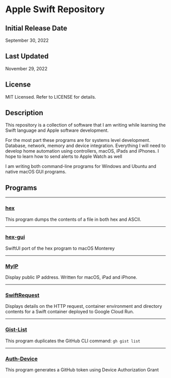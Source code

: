 # Apple Swift Repository

## Initial Release Date
September 30, 2022

## Last Updated
November 29, 2022

## License

MIT Licensed. Refer to LICENSE for details.

## Description

This repository is a collection of software that I am writing while learning the Swift language and Apple software development.

For the most part these programs are for systems level development. Database, network, memory and device integration. Everything I will need to develop home automation using controllers, macOS, iPads and iPhones. I hope to learn how to send alerts to Apple Watch as well

I am writing both command-line programs for Windows and Ubuntu and native macOS GUI programs.

## Programs

***
### [hex](hex)

This program dumps the contents of a file in both hex and ASCII.
***
### [hex-gui](hex-gui)

SwiftUI port of the hex program to macOS Monterey
***
### [MyIP](MyIP)

Display public IP address. Written for macOS, iPad and iPhone.
***
### [SwiftRequest](Google-Cloud/Cloud-Run/SwiftRequest)

Displays details on the HTTP request, container environment and directory contents for a Swift container deployed to Google Cloud Run.
***
### [Gist-List](GitHub/Gist/Gist-List)

This program duplicates the GitHub CLI command: `gh gist list`
***
### [Auth-Device](GitHub/Auth/Device-Authorization-Grant)

This program generates a GitHub token using Device Authorization Grant
